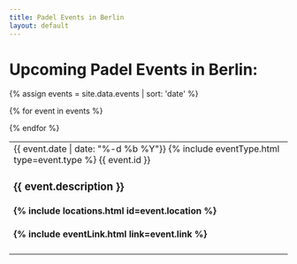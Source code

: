 ```yaml
---
title: Padel Events in Berlin 
layout: default
---
```


# Upcoming Padel Events in Berlin:

{% assign events = site.data.events | sort: 'date' %}
<table>

{% for event in events %}
<tr><td>
    <span class="post-list-heading">{{ event.date | date: "%-d %b %Y"}} {% include eventType.html type=event.type %}
{{ event.id }}
</span>

<h3 class="post-content">
 {{ event.description }}
</h3>
<h4>
{% include locations.html id=event.location %}
</h4>
<h4>
{% include eventLink.html link=event.link %}
</h4>
</td></tr>
{% endfor %}
</table>



